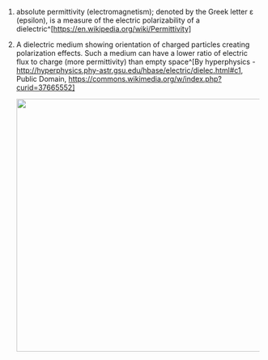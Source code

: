 1. absolute permittivity (electromagnetism); denoted by the Greek letter ε (epsilon), is a measure of the electric polarizability of a dielectric^[https://en.wikipedia.org/wiki/Permittivity]
2. A dielectric medium showing orientation of charged particles creating polarization effects. Such a medium can have a lower ratio of electric flux to charge (more permittivity) than empty space^[By hyperphysics - http://hyperphysics.phy-astr.gsu.edu/hbase/electric/dielec.html#c1, Public Domain, https://commons.wikimedia.org/w/index.php?curid=37665552]

	<img src="https://upload.wikimedia.org/wikipedia/commons/f/f4/Diel.png" width="500" />